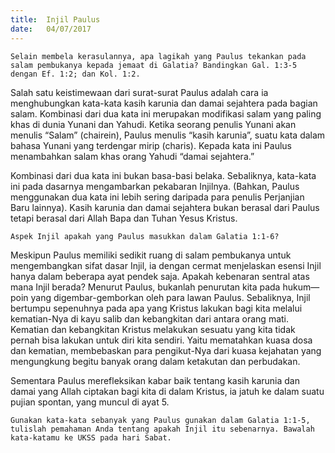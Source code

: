 ```yaml
---
title:  Injil Paulus
date:   04/07/2017
---
```


`Selain membela kerasulannya, apa lagikah yang Paulus tekankan pada salam pembukanya kepada jemaat di Galatia? Bandingkan Gal. 1:3-5 dengan Ef. 1:2; dan Kol. 1:2.`

Salah satu keistimewaan dari surat-surat Paulus adalah cara ia menghubungkan kata-kata kasih karunia dan damai sejahtera pada bagian salam. Kombinasi dari dua kata ini merupakan modifikasi salam yang paling khas di dunia Yunani dan Yahudi. Ketika seorang penulis Yunani akan menulis “Salam” (chairein), Paulus menulis “kasih karunia”, suatu kata dalam bahasa Yunani yang terdengar mirip (charis). Kepada kata ini Paulus menambahkan salam khas orang Yahudi “damai sejahtera.”

Kombinasi dari dua kata ini bukan basa-basi belaka. Sebaliknya, kata-kata ini pada dasarnya mengambarkan pekabaran Injilnya. (Bahkan, Paulus menggunakan dua kata ini lebih sering daripada para penulis Perjanjian Baru lainnya). Kasih karunia dan damai sejahtera bukan berasal dari Paulus tetapi berasal dari Allah Bapa dan Tuhan Yesus Kristus.

`Aspek Injil apakah yang Paulus masukkan dalam Galatia 1:1-6?`

Meskipun Paulus memiliki sedikit ruang di salam pembukanya untuk mengembangkan sifat dasar Injil, ia dengan cermat menjelaskan esensi Injil hanya dalam beberapa ayat pendek saja. Apakah kebenaran sentral atas mana Injil berada? Menurut Paulus, bukanlah penurutan kita pada hukum—poin yang digembar-gemborkan oleh para lawan Paulus. Sebaliknya, Injil bertumpu sepenuhnya pada apa yang Kristus lakukan bagi kita melalui kematian-Nya di kayu salib dan kebangkitan dari antara orang mati. Kematian dan kebangkitan Kristus melakukan sesuatu yang kita tidak pernah bisa lakukan untuk diri kita sendiri. Yaitu mematahkan kuasa dosa dan kematian, membebaskan para pengikut-Nya dari kuasa kejahatan yang mengungkung begitu banyak orang dalam ketakutan dan perbudakan.

Sementara Paulus merefleksikan kabar baik tentang kasih karunia dan damai yang Allah ciptakan bagi kita di dalam Kristus, ia jatuh ke dalam suatu pujian spontan, yang muncul di ayat 5.

`Gunakan kata-kata sebanyak yang Paulus gunakan dalam Galatia 1:1-5, tulislah pemahaman Anda tentang apakah Injil itu sebenarnya. Bawalah kata-katamu ke UKSS pada hari Sabat.`
